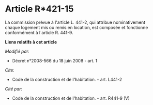 # Article R*421-15

La commission prévue à l'article L. 441-2, qui attribue nominativement chaque logement mis ou remis en location, est composée
et fonctionne conformément à l'article R. 441-9.

**Liens relatifs à cet article**

_Modifié par_:

  - Décret n°2008-566 du 18 juin 2008 - art. 1

_Cite_:

  - Code de la construction et de l'habitation. - art. L441-2

_Cité par_:

  - Code de la construction et de l'habitation. - art. R441-9 (V)

